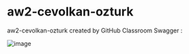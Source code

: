 # aw2-cevolkan-ozturk
aw2-cevolkan-ozturk created by GitHub Classroom
Swagger :

![image](https://github.com/P259-Simpra-NET-Bootcamp/aw2-cevolkan-ozturk/assets/98951889/e6fc622c-e09f-47e1-90f4-8a4ca279cbfc)
